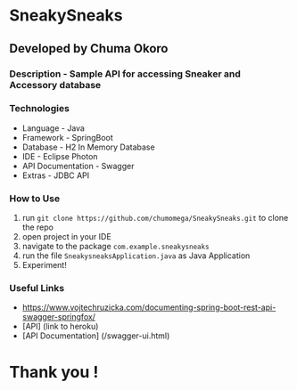 # SneakySneaks
## Developed by Chuma Okoro


### Description - Sample API for accessing Sneaker and Accessory database

### Technologies
- Language - Java
- Framework - SpringBoot
- Database - H2 In Memory Database
- IDE - Eclipse Photon
- API Documentation - Swagger
- Extras - JDBC API

### How to Use
1. run ```git clone https://github.com/chumomega/SneakySneaks.git``` to clone the repo
2. open project in your IDE
3. navigate to the package ```com.example.sneakysneaks``` 
4. run the file ```SneakysneaksApplication.java``` as Java Application
5. Experiment!


### Useful Links
* https://www.vojtechruzicka.com/documenting-spring-boot-rest-api-swagger-springfox/
* [API] (link to heroku)
* [API Documentation] (/swagger-ui.html)




# Thank you !
